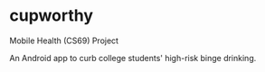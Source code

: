 # cupworthy
Mobile Health (CS69) Project

An Android app to curb college students' high-risk binge drinking.
